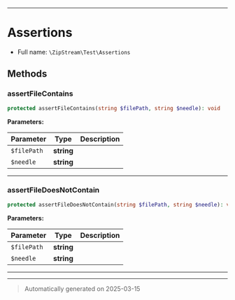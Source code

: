 ***

# Assertions





* Full name: `\ZipStream\Test\Assertions`




## Methods


### assertFileContains



```php
protected assertFileContains(string $filePath, string $needle): void
```








**Parameters:**

| Parameter | Type | Description |
|-----------|------|-------------|
| `$filePath` | **string** |  |
| `$needle` | **string** |  |





***

### assertFileDoesNotContain



```php
protected assertFileDoesNotContain(string $filePath, string $needle): void
```








**Parameters:**

| Parameter | Type | Description |
|-----------|------|-------------|
| `$filePath` | **string** |  |
| `$needle` | **string** |  |





***

***
> Automatically generated on 2025-03-15

